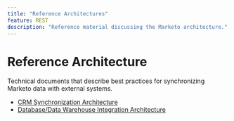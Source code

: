 ```yaml
---
title: "Reference Architectures"
feature: REST
description: "Reference material discussing the Marketo architecture."
---
```


# Reference Architecture

Technical documents that describe best practices for synchronizing Marketo data with external systems.

- [CRM Synchronization Architecture](/Marketo-CRM-Synchronization-Architecture_2021_Whitepaper-V2.pdf)
- [Database/Data Warehouse Integration Architecture](/Marketo_DB_Reference_Architecture.pdf)
